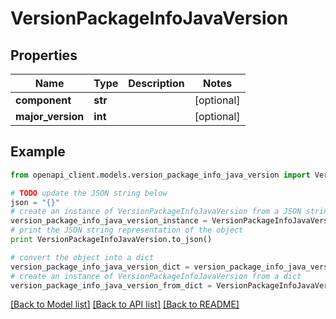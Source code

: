 # VersionPackageInfoJavaVersion


## Properties
Name | Type | Description | Notes
------------ | ------------- | ------------- | -------------
**component** | **str** |  | [optional] 
**major_version** | **int** |  | [optional] 

## Example

```python
from openapi_client.models.version_package_info_java_version import VersionPackageInfoJavaVersion

# TODO update the JSON string below
json = "{}"
# create an instance of VersionPackageInfoJavaVersion from a JSON string
version_package_info_java_version_instance = VersionPackageInfoJavaVersion.from_json(json)
# print the JSON string representation of the object
print VersionPackageInfoJavaVersion.to_json()

# convert the object into a dict
version_package_info_java_version_dict = version_package_info_java_version_instance.to_dict()
# create an instance of VersionPackageInfoJavaVersion from a dict
version_package_info_java_version_from_dict = VersionPackageInfoJavaVersion.from_dict(version_package_info_java_version_dict)
```
[[Back to Model list]](../README.md#documentation-for-models) [[Back to API list]](../README.md#documentation-for-api-endpoints) [[Back to README]](../README.md)



